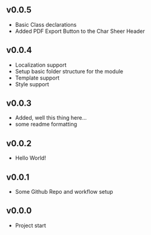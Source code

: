 ## v0.0.5
- Basic Class declarations
- Added PDF Export Button to the Char Sheer Header

## v0.0.4
- Localization support
- Setup basic folder structure for the module
- Template support
- Style support 

## v0.0.3
- Added, well this thing here...
- some readme formatting

## v0.0.2
- Hello World!

## v0.0.1
- Some Github Repo and workflow setup

## v0.0.0
- Project start